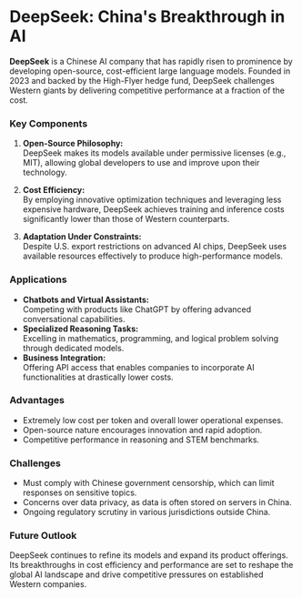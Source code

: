 # DeepSeek: China's Breakthrough in AI

**DeepSeek** is a Chinese AI company that has rapidly risen to prominence by developing open-source, cost-efficient large language models. Founded in 2023 and backed by the High-Flyer hedge fund, DeepSeek challenges Western giants by delivering competitive performance at a fraction of the cost.

### Key Components

1. **Open-Source Philosophy:**  
   DeepSeek makes its models available under permissive licenses (e.g., MIT), allowing global developers to use and improve upon their technology.

2. **Cost Efficiency:**  
   By employing innovative optimization techniques and leveraging less expensive hardware, DeepSeek achieves training and inference costs significantly lower than those of Western counterparts.

3. **Adaptation Under Constraints:**  
   Despite U.S. export restrictions on advanced AI chips, DeepSeek uses available resources effectively to produce high-performance models.

### Applications

- **Chatbots and Virtual Assistants:**  
  Competing with products like ChatGPT by offering advanced conversational capabilities.
- **Specialized Reasoning Tasks:**  
  Excelling in mathematics, programming, and logical problem solving through dedicated models.
- **Business Integration:**  
  Offering API access that enables companies to incorporate AI functionalities at drastically lower costs.

### Advantages

- Extremely low cost per token and overall lower operational expenses.
- Open-source nature encourages innovation and rapid adoption.
- Competitive performance in reasoning and STEM benchmarks.

### Challenges

- Must comply with Chinese government censorship, which can limit responses on sensitive topics.
- Concerns over data privacy, as data is often stored on servers in China.
- Ongoing regulatory scrutiny in various jurisdictions outside China.

### Future Outlook

DeepSeek continues to refine its models and expand its product offerings. Its breakthroughs in cost efficiency and performance are set to reshape the global AI landscape and drive competitive pressures on established Western companies.
